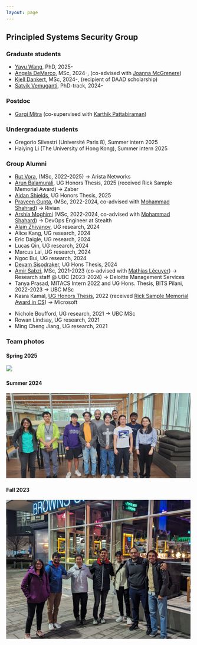 ```yaml
---
layout: page
---
```


## Principled Systems Security Group

### Graduate students

- [Yayu Wang](https://st-saint.github.io/), PhD, 2025-
- [Angela DeMarco](), MSc, 2024-, (co-advised with [Joanna McGrenere](https://www.cs.ubc.ca/~joanna/))
- [Kjell Dankert](), MSc, 2024-, (recipient of DAAD scholarship)
- [Satvik Vemuganti](), PhD-track, 2024-

### Postdoc

- [Gargi Mitra](https://www.linkedin.com/in/gargimitraiitm/) (co-supervised with <a href="https://blogs.ubc.ca/karthik/">Karthik Pattabiraman</a>)

### Undergraduate students
- Gregorio Silvestri (Université Paris 8), Summer intern 2025
- Haiying Li (The University of Hong Kong), Summer intern 2025


<!--
- [Gargi Mitra](https://gargi-mitra.github.io/website/) (Postdoc, with [Karthik Pattabiraman](https://blogs.ubc.ca/karthik/))
-->

### Group Alumni

<!--
-->
- [Rut Vora](https://rutvora.com/), (MSc, 2022-2025) → Arista Networks
- [Arun Balamurali](https://www.linkedin.com/in/itsarune/), UG Honors Thesis, 2025 (received Rick Sample Memorial Award) → Zaber
- [Aidan Shields](https://www.linkedin.com/in/aidanshields18/), UG Honors Thesis, 2025
- [Praveen Gupta](https://pvgupta24.github.io/), (MSc, 2022-2024, co-advised with [Mohammad Shahrad](https://mshahrad.github.io/)) → Rivian
- [Arshia Moghimi](https://www.linkedin.com/in/arshia-moghimi-3a7a41150/) (MSc, 2022-2024, co-advised with [Mohammad Shahard](https://mshahrad.github.io/)) → DevOps Engineer at Stealth
- [Alain Zhiyanov](https://www.linkedin.com/in/alainzhiyanov/), UG research, 2024
- Alice Kang, UG research, 2024
- Eric Daigle, UG research, 2024
- Lucas Qin, UG research, 2024
- Marcus Lai, UG research, 2024
- Ngoc Bui, UG research, 2024
- [Devam Sisodraker](https://www.linkedin.com/in/d3vel0per/), UG Hons Thesis, 2024
- [Amir Sabzi](https://amir-sabzi.github.io/), MSc, 2021-2023 (co-advised with [Mathias Lécuyer](https://mathias.lecuyer.me/)) → Research staff @ UBC (2023-2024) → Deloitte Management Services
- Tanya Prasad, MITACS Intern 2022 and UG Hons. Thesis, BITS Pilani, 2022-2023 → UBC MSc
- Kasra Kamal, [UG Honors Thesis](https://open.library.ubc.ca/soa/cIRcle/collections/undergraduateresearch/52966/items/1.0413167), 2022 (received [Rick Sample Memorial Award in CS](https://www.cs.ubc.ca/award/2022/05/rick-sample-memorial-award-computer-science)) → Microsoft
<!--- Aanandi Siddharth (UG research, 2022)-->
<!--- Gokce Dilek (UG research, 2022)-->
<!--- Jae Han (Ryan) Kim (UG research, 2022)-->
<!--- Gwangkul (David) Kim (UG research, 2021)-->
<!--- Chenhao Xu (UG research, 2021)-->
- Nichole Boufford, UG research, 2021 → UBC MSc
- Rowan Lindsay, UG research, 2021
- Ming Cheng Jiang, UG research, 2021

### Team photos

#### Spring 2025
<span class="image object">
<img src="imgs/spring2025.jpeg", class="wrap align-center" width=500>
</span>

#### Summer 2024
<span class="image object">
<img src="imgs/summer2024.jpeg" class="wrap align-center" width=500>
</span>

#### Fall 2023
<span class="image object">
<img src="imgs/group2023.jpg" class="wrap align-center" width=500>
</span>

<!--
#### Winter 2023
<span class="image object">
<img src="imgs/winter2023.jpg" class="wrap align-center" width=500>
</span>
-->
